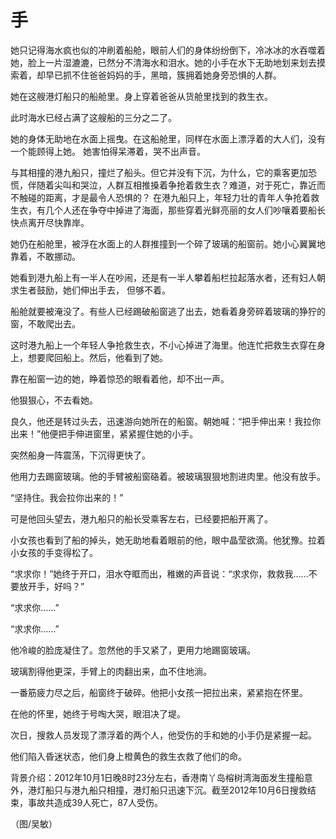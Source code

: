 # 手

她只记得海水疯也似的冲刷着船舱，眼前人们的身体纷纷倒下，冷冰冰的水吞噬着她，脸上一片湿漉漉，已然分不清海水和泪水。她的小手在水下无助地划来划去摸索着，却早已抓不住爸爸妈妈的手，黑暗，簇拥着她身旁恐惧的人群。 

她在这艘港灯船只的船舱里。身上穿着爸爸从货舱里找到的救生衣。 

此时海水已经占满了这艘船的三分之二了。 

她的身体无助地在水面上摇曳。在这船舱里，同样在水面上漂浮着的大人们，没有一个能顾得上她。 她害怕得呆滞着，哭不出声音。 

与其相撞的港九船只，撞烂了船头。但它并没有下沉，为什么，它的乘客更加恐慌，伴随着尖叫和哭泣，人群互相推搡着争抢着救生衣？难道，对于死亡，靠近而不触碰的距离，才是最令人恐惧的？ 在港九船只上，年轻力壮的青年人争抢着救生衣，有几个人还在争夺中掉进了海面，那些穿着光鲜亮丽的女人们吵嚷着要船长快点离开尽快靠岸。 

她仍在船舱里，被浮在水面上的人群推撞到一个碎了玻璃的船窗前。她小心翼翼地靠着，不敢挪动。 

她看到港九船上有一半人在吵闹，还是有一半人攀着船栏拉起落水者，还有妇人朝求生者鼓励，她们伸出手去， 但够不着。 

船舱就要被淹没了。有些人已经踢破船窗逃了出去，她看着身旁碎着玻璃的狰狞的窗，不敢爬出去。 

这时港九船上一个年轻人争抢救生衣，不小心掉进了海里。他连忙把救生衣穿在身上，想要爬回船上。然后，他看到了她。 

靠在船窗一边的她，睁着惊恐的眼看着他，却不出一声。 

他狠狠心，不去看她。 

良久，他还是转过头去，迅速游向她所在的船窗。朝她喊：“把手伸出来！我拉你出来！”他便把手伸进窗里，紧紧握住她的小手。 

突然船身一阵震荡，下沉得更快了。 

他用力去踢窗玻璃。他的手臂被船窗硌着。被玻璃狠狠地割进肉里。他没有放手。 

“坚持住。我会拉你出来的！” 

可是他回头望去，港九船只的船长受乘客左右，已经要把船开离了。 

小女孩也看到了船的掉头，她无助地看着眼前的他，眼中晶莹欲滴。他犹豫。拉着小女孩的手变得松了。 

“求求你！”她终于开口，泪水夺眶而出，稚嫩的声音说：“求求你，救救我……不要放开手，好吗？” 

“求求你……” 

“求求你……” 

他冷峻的脸庞凝住了。忽然他的手又紧了，更用力地踢窗玻璃。 

玻璃割得他更深，手臂上的肉翻出来，血不住地淌。 

一番筋疲力尽之后，船窗终于破碎。他把小女孩一把拉出来，紧紧抱在怀里。 

在他的怀里，她终于号啕大哭，眼泪决了堤。 

次日，搜救人员发现了漂浮着的两个人，他受伤的手和她的小手仍是紧握一起。 

他们陷入昏迷状态，他们身上橙黄色的救生衣救了他们的命。 

背景介绍：2012年10月1日晚8时23分左右，香港南丫岛榕树湾海面发生撞船意外，港灯船只与港九船只相撞，港灯船只迅速下沉。截至2012年10月6日搜救结束，事故共造成39人死亡，87人受伤。 

（图/吴敏）
